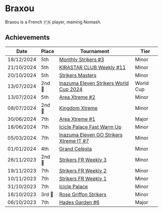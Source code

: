 # Braxou

Braxou is a French :fr: player, maining Nomash.

## Achievements

|Date|Place|Tournament|Tier|
|-|-|-|-|
| 18/12/2024 | 5th | [Monthly Strikers #3](../../tournaments/monthly/monthly3.md) | Minor |
| 21/10/2024 | 5th | [KIRASTAR CLUB Weekly #11](../../tournaments/kirastar/kirastar11.md) | Minor |
| 20/10/2024 | 5th |[Strikers Masters](../../tournaments/misc/masters.md) | Minor |
| 13/07/2024 |2nd :2nd_place_medal:| [Inazuma Eleven Strikers World Cup 2024](../../tournaments/worldcup24.md) | World Cup |
| 13/07/2024 | 5th | [Area Xtreme #2](../../tournaments/area/areax2.md) | Minor |
| 08/07/2024 |2nd :2nd_place_medal:| [Kingdom Xtreme](../../tournaments/misc/kingdom.md) | Minor |
| 30/06/2024 | 7th | [Area Xtreme #1](../../tournaments/area/areax1.md) | Major |
| 18/06/2024 | 7th | [Icicle Palace Fast Warm Up](../../tournaments/icicle/iciclewarmup.md) | Minor |
| 05/03/2024 | 7th |[Inazuma Eleven GO Strikers Xtreme IT #7](../../tournaments/italia/it7.md) | Minor |
| 01/01/2024 | 4th | [Grand Celesta](../../tournaments/misc/grandcelesta.md) | Minor |
| 26/11/2023 |2nd :2nd_place_medal:| [Strikers FR Weekly 3](../../tournaments/weeklies/weekly3.md) | Minor |
| 19/11/2023 | 7th | [Strikers FR Weekly 2](../../tournaments/weeklies/weekly2.md) | Minor |
| 10/11/2023 | 7th | [Strikers FR Weekly 1](../../tournaments/weeklies/weekly1.md) | Minor |
| 31/10/2023 | 7th | [Icicle Palace](../../tournaments/misc/icicle.md) | Minor |
| 16/10/2023 |3rd :3rd_place_medal: |[Rose Griffon Strikers](../../tournaments/misc/rosegriffon.md) | Minor |
| 06/10/2023 | 7th | [Hades Garden #6](../../tournaments/hg/hg6.md) | Major |
